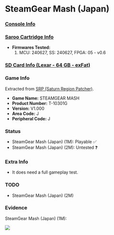 # SteamGear Mash (Japan)

### [Console Info](../../../../../Info/Consoles/VA13/README.md)

### [Saroo Cartridge Info](../../../../../Info/Cartridges/GuangzhouSanStarOnlineShop/1.6/README.md)

- <b>Firmwares Tested:</b>
  1. MCU: 240627, SS: 240627, FPGA: 05 - v0.6

### [SD Card Info (Lexar - 64 GB - exFat)](../../../../../Info/SdCards/Lexar/64GB/exfat/README.md)

### Game Info

Extracted from [SRP (Saturn Region Patcher)](https://segaxtreme.net/resources/saturn-region-patcher.81/download).

- <b>Game Name:</b> STEAMGEAR MASH
- <b>Product Number:</b> T-10301G
- <b>Version:</b> V1.000
- <b>Area Code:</b> J
- <b>Peripheral Code:</b> J

### Status

- SteamGear Mash (Japan) (1M): Playable :white_check_mark:
- SteamGear Mash (Japan) (2M): Untested :question:

### Extra Info

- It does need a full gameplay test.

### TODO

- SteamGear Mash (Japan) (2M)

### Evidence

SteamGear Mash (Japan) (1M):

[![](https://img.youtube.com/vi/_4X0VDvJKkM/0.jpg)](https://www.youtube.com/watch?v=_4X0VDvJKkM)

